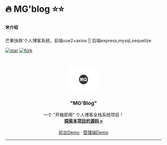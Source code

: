 # 🔥 MG'blog ⭐⭐

#### 🛠介绍
芒果快熟’个人博客系统，前端vue2+axios || 后端express,mysql,sequelize

<!-- PROJECT SHIELDS -->

[![star](https://gitee.com/Z568_568/zy-express-sequelize-mysql/badge/star.svg?theme=dark)](https://gitee.com/Z568_568/zy-express-sequelize-mysql/stargazers)
[![fork](https://gitee.com/Z568_568/zy-express-sequelize-mysql/badge/fork.svg?theme=dark)](https://gitee.com/Z568_568/zy-express-sequelize-mysql/members)

<!-- PROJECT LOGO -->

<br />

<p align="center">
  <a href="https://gitee.com/Z568_568/mango-blog-system.git">
    <img src="./doc/logo.png" alt="Logo" width="100" height="80">
  </a>

<h3 align="center">"MG'Blog"</h3>
  <p align="center">
    一个 "开箱即用" 个人博客全栈系统项目！
    <br />
    <a href="https://gitee.com/Z568_568/mango-blog-system.git"><strong>探索本项目的源码 »</strong></a>
    <br />
    <br />
    <a href="http://www.zhouyi.run">前台Demo</a>
    ·
    <a href="http://www.zhouyi.run">管理端Demo</a>
</p>
</p>

***
 


